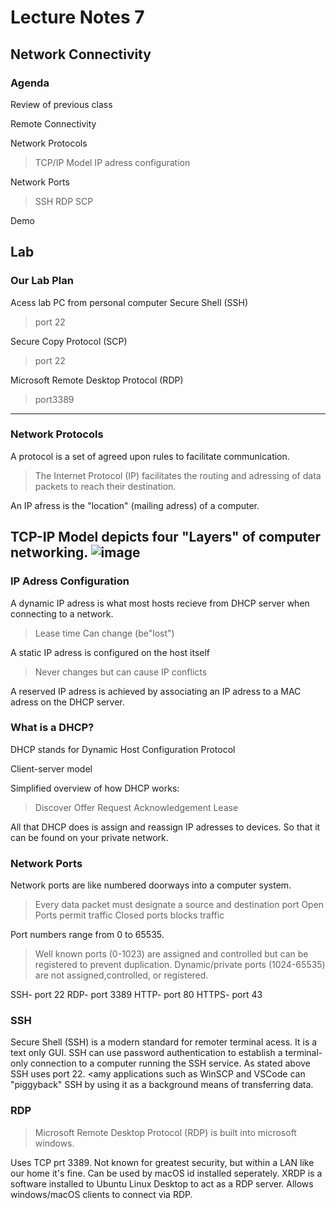 # Lecture Notes 7

## Network Connectivity
### Agenda
Review of previous class

Remote Connectivity

Network Protocols
> TCP/IP Model
> IP adress configuration

Network Ports
> SSH
> RDP
> SCP

Demo

Lab
---
### Our Lab Plan
Acess lab PC from personal computer Secure Shell (SSH)
> port 22

Secure Copy Protocol (SCP)
> port 22

Microsoft Remote Desktop Protocol (RDP)
> port3389
---
### Network Protocols

A protocol is a set of agreed upon rules to facilitate communication.
> The Internet Protocol (IP) facilitates the routing and adressing of data packets to reach their destination.

An IP afress is the "location" (mailing adress) of a computer.

TCP-IP Model depicts four "Layers" of computer networking.
![image](https://github.com/A-hurdd/ops-reading-notes/assets/154618317/1b2ea9d7-ddaa-48d2-bb44-7df70bbd3f4e)
---
### IP Adress Configuration
A dynamic IP adress is what most hosts recieve from DHCP server when connecting to a network.
> Lease time
> Can change (be"lost")

A static IP adress is configured on the host itself
> Never changes but can cause IP conflicts

A reserved IP adress is achieved by associating an IP adress to a MAC adress on the DHCP server.

 ### What is a DHCP?
 DHCP stands for Dynamic Host Configuration Protocol

 Client-server model

 Simplified overview of how DHCP works:
 > Discover
> Offer
> Request
> Acknowledgement
> Lease

All that DHCP does is assign and reassign IP adresses to devices. So that it can be found on your private network.

### Network Ports
Network ports are like numbered doorways into a computer system.
> Every data packet must designate a source and destination port
> Open Ports permit traffic
> Closed ports blocks traffic

Port numbers range from 0 to 65535.
> Well known ports (0-1023) are assigned and controlled but can be registered to prevent duplication.
> Dynamic/private ports (1024-65535) are not assigned,controlled, or registered.

SSH- port 22
RDP- port 3389
HTTP- port 80
HTTPS- port 43

### SSH 
Secure Shell (SSH) is a modern standard for remoter terminal acess. It is a text only GUI.
SSH can use password authentication to establish a terminal-only connection to a computer running the SSH service.
As stated above SSH uses port 22.
<amy applications such as WinSCP and VSCode can "piggyback" SSH by using it as a background means of transferring data.

### RDP
> Microsoft Remote Desktop Protocol (RDP) is built into microsoft windows.

Uses TCP prt 3389.
Not known for greatest security, but within a LAN like our home it's fine.
Can be used by macOS id installed seperately.
XRDP is a software installed to Ubuntu Linux Desktop to act as a RDP server.
Allows windows/macOS clients to connect via RDP.

